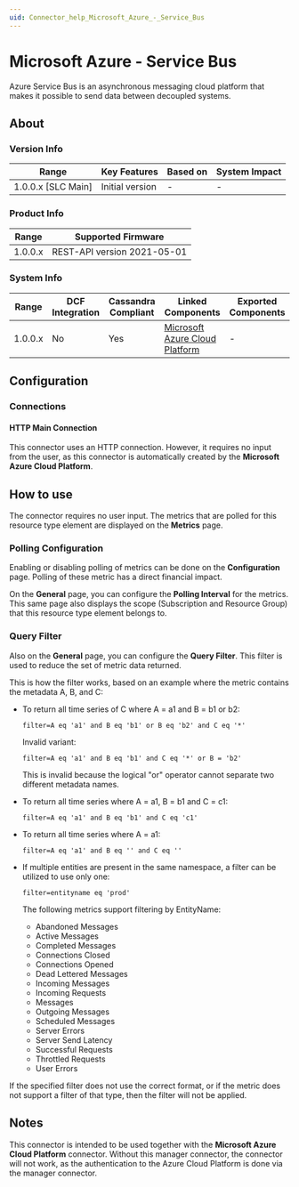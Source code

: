 ```yaml
---
uid: Connector_help_Microsoft_Azure_-_Service_Bus
---
```


# Microsoft Azure - Service Bus

Azure Service Bus is an asynchronous messaging cloud platform that makes it possible to send data between decoupled systems.

## About

### Version Info

| Range                | Key Features     | Based on     | System Impact     |
|----------------------|------------------|--------------|-------------------|
| 1.0.0.x [SLC Main]   | Initial version  | -            | -                 |

### Product Info

| Range     | Supported Firmware          |
|-----------|-----------------------------|
| 1.0.0.x   | REST-API version 2021-05-01 |

### System Info

| Range   | DCF Integration | Cassandra Compliant | Linked Components                                                     | Exported Components |
|---------|-----------------|---------------------|-----------------------------------------------------------------------|---------------------|
| 1.0.0.x | No              | Yes                 | [Microsoft Azure Cloud Platform](xref:Connector_help_Microsoft_Azure) | -                   |

## Configuration

### Connections

#### HTTP Main Connection

This connector uses an HTTP connection. However, it requires no input from the user, as this connector is automatically created by the **Microsoft Azure Cloud Platform**.

## How to use

The connector requires no user input. The metrics that are polled for this resource type element are displayed on the **Metrics** page.

### Polling Configuration

Enabling or disabling polling of metrics can be done on the **Configuration** page. Polling of these metric has a direct financial impact.

On the **General** page, you can configure the **Polling Interval** for the metrics. This same page also displays the scope (Subscription and Resource Group) that this resource type element belongs to.

### Query Filter

Also on the **General** page, you can configure the **Query Filter**. This filter is used to reduce the set of metric data returned.

This is how the filter works, based on an example where the metric contains the metadata A, B, and C:

- To return all time series of C where A = a1 and B = b1 or b2:

  `filter=A eq 'a1' and B eq 'b1' or B eq 'b2' and C eq '*'`

  Invalid variant:

  `filter=A eq 'a1' and B eq 'b1' and C eq '*' or B = 'b2'`

  This is invalid because the logical "or" operator cannot separate two different metadata names.

- To return all time series where A = a1, B = b1 and C = c1:

  `filter=A eq 'a1' and B eq 'b1' and C eq 'c1'`

- To return all time series where A = a1:

  `filter=A eq 'a1' and B eq '' and C eq ''`

- If multiple entities are present in the same namespace, a filter can be utilized to use only one:

  `filter=entityname eq 'prod'`

  The following metrics support filtering by EntityName:

  - Abandoned Messages
  - Active Messages
  - Completed Messages
  - Connections Closed
  - Connections Opened
  - Dead Lettered Messages
  - Incoming Messages
  - Incoming Requests
  - Messages
  - Outgoing Messages
  - Scheduled Messages
  - Server Errors
  - Server Send Latency
  - Successful Requests
  - Throttled Requests
  - User Errors

If the specified filter does not use the correct format, or if the metric does not support a filter of that type, then the filter will not be applied.

## Notes

This connector is intended to be used together with the **Microsoft Azure Cloud Platform** connector. Without this manager connector, the connector will not work, as the authentication to the Azure Cloud Platform is done via the manager connector.
